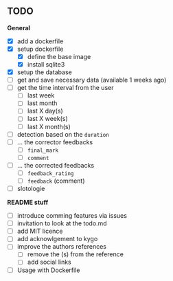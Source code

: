 ## TODO
**General**  
- [x] add a dockerfile
- [x] setup dockerfile
  - [x] define the base image
  - [x] install sqlite3
- [x] setup the database
- [ ] get and save necessary data (available 1 weeks ago)
- [ ] get the time interval from the user
  - [ ] last week
  - [ ] last month
  - [ ] last X day(s)
  - [ ] last X week(s)
  - [ ] last X month(s)
- [ ] detection based on the `duration`
- [ ] ... the corrector feedbacks
  - [ ] `final_mark`
  - [ ] `comment`
- [ ] ... the corrected feedbacks
  - [ ] `feedback_rating`
  - [ ] `feedback` (comment)
- [ ] slotologie  

**README stuff**  
- [ ] introduce comming features via issues
- [ ] invitation to look at the todo.md
- [ ] add MIT licence
- [ ] add acknowlgement to kygo
- [ ] improve the authors references
  - [ ] remove the (s) from the reference
  - [ ] add social links
- [ ] Usage with Dockerfile
